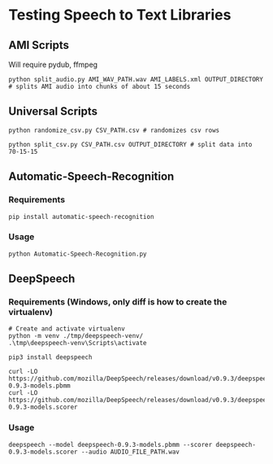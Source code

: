 # Testing Speech to Text Libraries

## AMI Scripts

Will require pydub, ffmpeg

    python split_audio.py AMI_WAV_PATH.wav AMI_LABELS.xml OUTPUT_DIRECTORY # splits AMI audio into chunks of about 15 seconds

## Universal Scripts

    python randomize_csv.py CSV_PATH.csv # randomizes csv rows

    python split_csv.py CSV_PATH.csv OUTPUT_DIRECTORY # split data into 70-15-15

## Automatic-Speech-Recognition

### Requirements

    pip install automatic-speech-recognition

### Usage

    python Automatic-Speech-Recognition.py

## DeepSpeech

### Requirements (Windows, only diff is how to create the virtualenv)

    # Create and activate virtualenv
    python -m venv ./tmp/deepspeech-venv/
    .\tmp\deepspeech-venv\Scripts\activate

    pip3 install deepspeech

    curl -LO https://github.com/mozilla/DeepSpeech/releases/download/v0.9.3/deepspeech-0.9.3-models.pbmm
    curl -LO https://github.com/mozilla/DeepSpeech/releases/download/v0.9.3/deepspeech-0.9.3-models.scorer

### Usage

    deepspeech --model deepspeech-0.9.3-models.pbmm --scorer deepspeech-0.9.3-models.scorer --audio AUDIO_FILE_PATH.wav
